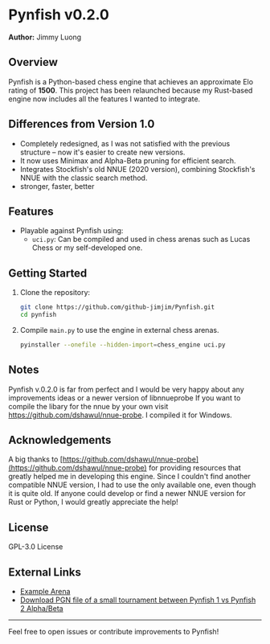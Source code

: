 # Pynfish v0.2.0

**Author:** Jimmy Luong

## Overview
Pynfish is a Python-based chess engine that achieves an approximate Elo rating of **1500**. This project has been relaunched because my Rust-based engine now includes all the features I wanted to integrate.

## Differences from Version 1.0
- Completely redesigned, as I was not satisfied with the previous structure – now it's easier to create new versions.
- It now uses Minimax and Alpha-Beta pruning for efficient search.
- Integrates Stockfish's old NNUE (2020 version), combining Stockfish's NNUE with the classic search method.
- stronger, faster, better

## Features
- Playable against Pynfish using:
  - `uci.py`: Can be compiled and used in chess arenas such as Lucas Chess or my self-developed one.

## Getting Started
1. Clone the repository:
   ```bash
   git clone https://github.com/github-jimjim/Pynfish.git
   cd pynfish
   ```
2. Compile `main.py` to use the engine in external chess arenas.
   ```bash
   pyinstaller --onefile --hidden-import=chess_engine uci.py
   ```

## Notes
Pynfish v.0.2.0 is far from perfect and I would be very happy about any improvements ideas or a newer version of libnnueprobe
If you want to compile the libary for the nnue by your own visit https://github.com/dshawul/nnue-probe. I compiled it for Windows.

## Acknowledgements
A big thanks to [https://github.com/dshawul/nnue-probe](https://github.com/dshawul/nnue-probe) for providing resources that greatly helped me in developing this engine. Since I couldn't find another compatible NNUE version, I had to use the only available one, even though it is quite old. If anyone could develop or find a newer NNUE version for Rust or Python, I would greatly appreciate the help!

## License
GPL-3.0 License

## External Links
- [Example Arena](https://github.com/github-jimjim/Arenmy)
- [Download PGN file of a small tournament between Pynfish 1 vs Pynfish 2 Alpha/Beta](https://drive.google.com/file/d/1Sq6ptOuKYYrNAw8Y0393LpT-81ufu6aR/view?usp=sharing)
---
Feel free to open issues or contribute improvements to Pynfish!
